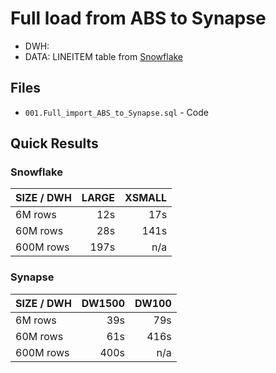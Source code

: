 # Full load from ABS to Synapse

- DWH: 
- DATA: LINEITEM table from [Snowflake](https://docs.snowflake.com/en/user-guide/sample-data-tpch.html)


## Files

- `001.Full_import_ABS_to_Synapse.sql` - Code

## Quick Results

### Snowflake

| SIZE / DWH  | LARGE | XSMALL |
| --- | ---: | ---: |
| 6M rows | 12s | 17s |
| 60M rows | 28s | 141s |
| 600M rows | 197s | n/a |

### Synapse

| SIZE / DWH  | DW1500 | DW100 |
| --- | ---: | ---: |
| 6M rows | 39s | 79s |
| 60M rows | 61s | 416s |
| 600M rows | 400s | n/a |